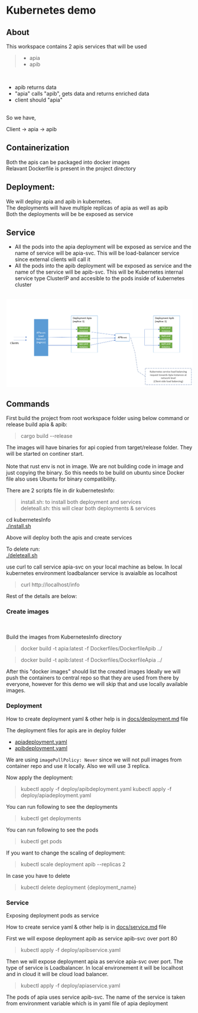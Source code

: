 # Kubernetes demo

## About
This workspace contains 2 apis services that will be used  
> * apia 
> * apib 

<br/>

* apib returns data
* "apia" calls "apib", gets data and returns enriched data
* client should "apia"

<br/>
So we have, 
<br/>

Client -> apia -> apib 

## Containerization
Both the apis can be packaged into docker images \
Relavant Dockerfile is present in the project directory

## Deployment:
We will deploy apia and apib in kubernetes. \
The deployments will have multiple replicas of apia as well as apib\
Both the deployments will be be exposed as service

## Service
* All the pods into the apia deployment will be exposed as service and the name of service will be apia-svc. This will be load-balancer service since external clients will call it
* All the pods into the apib deployment will be exposed as service and the name of the service will be apib-svc. This will be Kubernetes internal service type ClusterIP and accesible to the pods inside of kubernetes cluster 
<br/><br/>

![Alt text](docs/kunernetesinfo.png?raw=true "Deployment")
<br/>

## Commands

First build the project from root workspace folder using below command or release build apia & apib:

> cargo build --release 

The images will have binaries for api copied from target/release folder. They will be started on continer start. \
<br/>
Note that rust env is not in image. We are not building code in image and just copying the binary. So this needs to be build on ubuntu since Docker file also uses Ubuntu for binary compatibility.

There are 2 scripts file in dir kubernetesInfo:

>install.sh: to install both deployment and services\
>deleteall.sh: this will clear both deployments & services

cd kubernetesInfo\
[./install.sh](./install.sh) 

Above will deploy both the apis and create services

To delete run:\
[./deleteall.sh](./deleteall.sh)


use curl to call service apia-svc on your local machine as below. In local kubernetes environment loadbalancer service is avaialble as localhost

> curl http://localhost/info



Rest of the details are below:

### Create images
<br/>

<br/>
Build the images from KubernetesInfo directory
<br/>

> docker build -t apia:latest -f Dockerfiles/DockerfileApib ../

> docker build -t apib:latest -f Dockerfiles/DockerfileApia ../


After this "docker images" should list the created images
Ideally we will push the containers to central repo so that they are used from there by everyone, however for this demo we will skip that and use locally available images.

### Deployment
How to create deployment yaml & other help is in [docs/deployment.md](docs/deployment.md) file

The deployment files for apis are in deploy folder 
* [apiadeployment.yaml](deploy/apiadeployment.yaml)  
* [apibdeployment.yaml](deploy/apibdeployment.yaml)  

We are using `imagePullPolicy: Never` since we will not pull images from container repo and use it locally. Also we will use 3 replica.

Now apply the deployment:
> kubectl apply -f deploy/apibdeployment.yaml
> kubectl apply -f deploy/apiadeployment.yaml

You can run following to see the deployments
>kubectl get deployments

You can run following to see the pods 
> kubectl get pods

If you want to change the scaling of deployment:
>kubectl scale deployment apib --replicas 2

In case you have to delete 
> kubectl delete deployment {deployment_name}

### Service
Exposing deployment pods as service

How to create service yaml & other help is in [docs/service.md](docs/service.md) file


First we will expose deployment apib as service apib-svc over port 80
> kubectl apply -f deploy/apibservice.yaml 

Then we will expose deployment apia as service apia-svc over port. The type of service is Loadbalancer. In local environement it will be localhost and in cloud it will be cloud load balancer.

> kubectl apply -f deploy/apiaservice.yaml 

The pods of apia uses service apib-svc. The name of the service is taken from environment variable which is in yaml file of apia deployment
